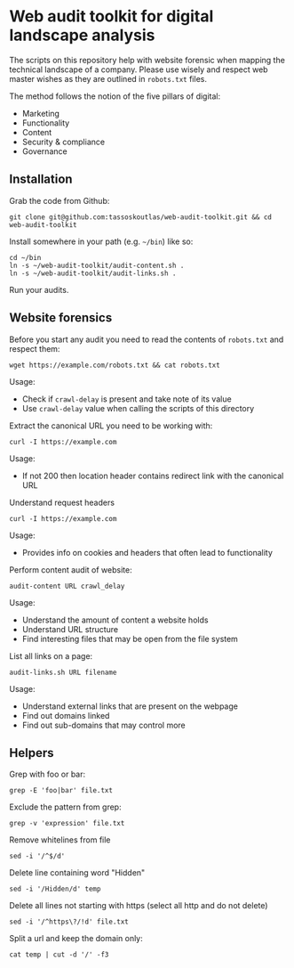 # Web audit toolkit for digital landscape analysis

The scripts on this repository help with website forensic when mapping the technical landscape of a company. Please use wisely and respect web master wishes as they are outlined in `robots.txt` files.

The method follows the notion of the five pillars of digital:

- Marketing
- Functionality
- Content
- Security & compliance
- Governance

## Installation

Grab the code from Github:

```
git clone git@github.com:tassoskoutlas/web-audit-toolkit.git && cd web-audit-toolkit
```

Install somewhere in your path (e.g. `~/bin`) like so:

```
cd ~/bin
ln -s ~/web-audit-toolkit/audit-content.sh .
ln -s ~/web-audit-toolkit/audit-links.sh .
```
Run your audits.

## Website forensics

Before you start any audit you need to read the contents of `robots.txt` and respect them:

```
wget https://example.com/robots.txt && cat robots.txt
```

Usage:

- Check if `crawl-delay` is present and take note of its value
- Use `crawl-delay` value when calling the scripts of this directory

Extract the canonical URL you need to be working with:

```
curl -I https://example.com
```

Usage:

- If not 200 then location header contains redirect link with the canonical URL

Understand request headers 

```
curl -I https://example.com
```

Usage:

- Provides info on cookies and headers that often lead to functionality

Perform content audit of website:

```
audit-content URL crawl_delay
```

Usage:

- Understand the amount of content a website holds
- Understand URL structure
- Find interesting files that may be open from the file system

List all links on a page:

```
audit-links.sh URL filename
```

Usage:

- Understand external links that are present on the webpage
- Find out domains linked
- Find out sub-domains that may control more

## Helpers

Grep with foo or bar:

```
grep -E 'foo|bar' file.txt
```

Exclude the pattern from grep:

```
grep -v 'expression' file.txt
```	

Remove whitelines from file

```
sed -i '/^$/d'
```

Delete line containing word "Hidden"

```
sed -i '/Hidden/d' temp
```

Delete all lines not starting with https (select all http and do not delete)

```
sed -i '/^https\?/!d' file.txt
```

Split a url and keep the domain only:

```
cat temp | cut -d '/' -f3
```

